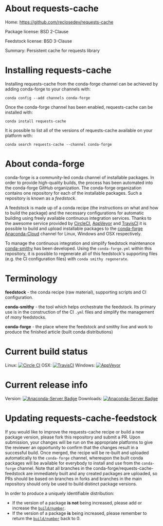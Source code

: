 About requests-cache
====================

Home: https://github.com/reclosedev/requests-cache

Package license: BSD 2-Clause

Feedstock license: BSD 3-Clause

Summary: Persistent cache for requests library



Installing requests-cache
=========================

Installing requests-cache from the conda-forge channel can be achieved by adding conda-forge to your channels with:

```
conda config --add channels conda-forge
```

Once the conda-forge channel has been enabled, requests-cache can be installed with:

```
conda install requests-cache
```

It is possible to list all of the versions of requests-cache available on your platform with:

```
conda search requests-cache --channel conda-forge
```


About conda-forge
=================

conda-forge is a community-led conda channel of installable packages.
In order to provide high-quality builds, the process has been automated into the
conda-forge GitHub organization. The conda-forge organization contains one repository
for each of the installable packages. Such a repository is known as a *feedstock*.

A feedstock is made up of a conda recipe (the instructions on what and how to build
the package) and the necessary configurations for automatic building using freely
available continuous integration services. Thanks to the awesome service provided by
[CircleCI](https://circleci.com/), [AppVeyor](http://www.appveyor.com/)
and [TravisCI](https://travis-ci.org/) it is possible to build and upload installable
packages to the [conda-forge](https://anaconda.org/conda-forge)
[Anaconda-Cloud](http://docs.anaconda.org/) channel for Linux, Windows and OSX respectively.

To manage the continuous integration and simplify feedstock maintenance
[conda-smithy](http://github.com/conda-forge/conda-smithy) has been developed.
Using the ``conda-forge.yml`` within this repository, it is possible to regenerate all of
this feedstock's supporting files (e.g. the CI configuration files) with ``conda smithy regenerate``.


Terminology
===========

**feedstock** - the conda recipe (raw material), supporting scripts and CI configuration.

**conda-smithy** - the tool which helps orchestrate the feedstock.
                   Its primary use is in the construction of the CI ``.yml`` files
                   and simplify the management of *many* feedstocks.

**conda-forge** - the place where the feedstock and smithy live and work to
                  produce the finished article (built conda distributions)

Current build status
====================

Linux: [![Circle CI](https://circleci.com/gh/conda-forge/requests-cache-feedstock.svg?style=shield)](https://circleci.com/gh/conda-forge/requests-cache-feedstock)
OSX: [![TravisCI](https://travis-ci.org/conda-forge/requests-cache-feedstock.svg?branch=master)](https://travis-ci.org/conda-forge/requests-cache-feedstock)
Windows: [![AppVeyor](https://ci.appveyor.com/api/projects/status/github/conda-forge/requests-cache-feedstock?svg=True)](https://ci.appveyor.com/project/conda-forge/requests-cache-feedstock/branch/master)

Current release info
====================
Version: [![Anaconda-Server Badge](https://anaconda.org/conda-forge/requests-cache/badges/version.svg)](https://anaconda.org/conda-forge/requests-cache)
Downloads: [![Anaconda-Server Badge](https://anaconda.org/conda-forge/requests-cache/badges/downloads.svg)](https://anaconda.org/conda-forge/requests-cache)


Updating requests-cache-feedstock
=================================

If you would like to improve the requests-cache recipe or build a new
package version, please fork this repository and submit a PR. Upon submission,
your changes will be run on the appropriate platforms to give the reviewer an
opportunity to confirm that the changes result in a successful build. Once
merged, the recipe will be re-built and uploaded automatically to the
`conda-forge` channel, whereupon the built conda packages will be available for
everybody to install and use from the `conda-forge` channel.
Note that all branches in the conda-forge/requests-cache-feedstock are
immediately built and any created packages are uploaded, so PRs should be based
on branches in forks and branches in the main repository should only be used to
build distinct package versions.

In order to produce a uniquely identifiable distribution:
 * If the version of a package **is not** being increased, please add or increase
   the [``build/number``](http://conda.pydata.org/docs/building/meta-yaml.html#build-number-and-string).
 * If the version of a package **is** being increased, please remember to return
   the [``build/number``](http://conda.pydata.org/docs/building/meta-yaml.html#build-number-and-string)
   back to 0.
